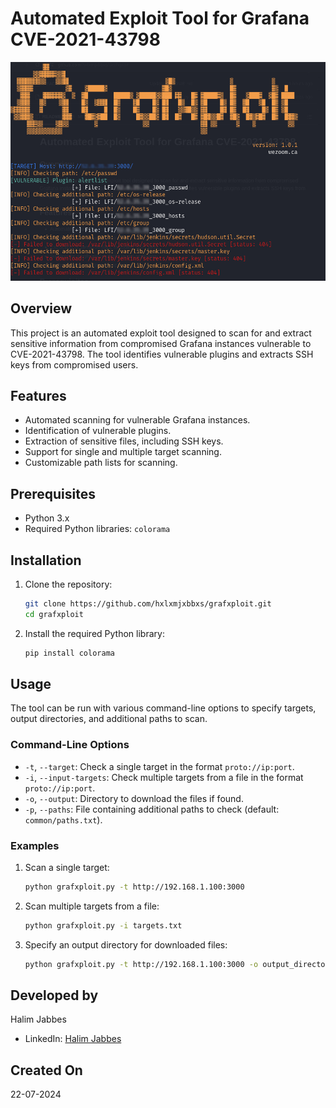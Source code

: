 # Automated Exploit Tool for Grafana CVE-2021-43798
![Preview](image.jpg)

## Overview

This project is an automated exploit tool designed to scan for and extract sensitive information from compromised Grafana instances vulnerable to CVE-2021-43798. The tool identifies vulnerable plugins and extracts SSH keys from compromised users.

## Features

- Automated scanning for vulnerable Grafana instances.
- Identification of vulnerable plugins.
- Extraction of sensitive files, including SSH keys.
- Support for single and multiple target scanning.
- Customizable path lists for scanning.

## Prerequisites

- Python 3.x
- Required Python libraries: `colorama`

## Installation

1. Clone the repository:
    ```sh
    git clone https://github.com/hxlxmjxbbxs/grafxploit.git
    cd grafxploit
    ```

2. Install the required Python library:
    ```sh
    pip install colorama
    ```

## Usage

The tool can be run with various command-line options to specify targets, output directories, and additional paths to scan.

### Command-Line Options

- `-t`, `--target`: Check a single target in the format `proto://ip:port`.
- `-i`, `--input-targets`: Check multiple targets from a file in the format `proto://ip:port`.
- `-o`, `--output`: Directory to download the files if found.
- `-p`, `--paths`: File containing additional paths to check (default: `common/paths.txt`).

### Examples

1. Scan a single target:
    ```sh
    python grafxploit.py -t http://192.168.1.100:3000
    ```

2. Scan multiple targets from a file:
    ```sh
    python grafxploit.py -i targets.txt
    ```

3. Specify an output directory for downloaded files:
    ```sh
    python grafxploit.py -t http://192.168.1.100:3000 -o output_directory
    ```

## Developed by

Halim Jabbes

- LinkedIn: [Halim Jabbes](https://www.linkedin.com/in/hxlxmj)

## Created On

22-07-2024
